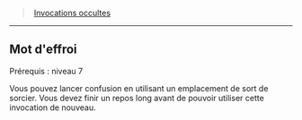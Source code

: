 ﻿---
!GenericItem
Name: Mot d'effroi
Id: warlock_occultsummons_hd.md#mot-deffroi
ParentLink: warlock_occultsummons_hd.md#invocations-occultes
ParentName: Invocations occultes
NameLevel: 2
Attributes: {}
AttributesDictionary: >+
  {}

---
> [Invocations occultes](hd_warlock_occultsummons.md)

---

## Mot d'effroi

Prérequis : niveau 7

Vous pouvez lancer confusion en utilisant un emplacement de sort de sorcier. Vous devez finir un repos long avant de pouvoir utiliser cette invocation de nouveau.


